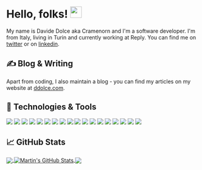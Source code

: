# Hello, folks! <img src="https://raw.githubusercontent.com/MartinHeinz/MartinHeinz/master/wave.gif" width="30px">

My name is Davide Dolce aka Cramenorn and I'm a software developer. I'm from Italy, living in Turin and currently working at Reply. You can find me on [twitter](https://twitter.com/dvdolce) or on [linkedin](https://www.linkedin.com/in/ddolce).

## &#x270d; Blog & Writing

Apart from coding, I also maintain a blog - you can find my articles on my website at [ddolce.com](https://ddolce.com).

## 🔧 Technologies & Tools
![](https://img.shields.io/badge/OS-Linux-informational?style=flat&logo=linux&logoColor=white&color=2bbc8a)
![](https://img.shields.io/badge/OS-Windows-informational?style=flat&logo=windows&logoColor=white&color=2bbc8a)
![](https://img.shields.io/badge/Code-CSharp-informational?style=flat&logo=c-sharp&logoColor=white&color=2bbc8a)
![](https://img.shields.io/badge/Code-php-informational?style=flat&logo=php&logoColor=white&color=2bbc8a)
![](https://img.shields.io/badge/Code-JavaScript-informational?style=flat&logo=javascript&logoColor=white&color=2bbc8a)
![](https://img.shields.io/badge/Code-Ruby-informational?style=flat&logo=ruby&logoColor=white&color=2bbc8a)
![](https://img.shields.io/badge/Code-Node.js-informational?style=flat&logo=node.js&logoColor=white&color=2bbc8a)
![](https://img.shields.io/badge/Tools-VisualStudioCode-blue.svg?logo=visual-studio-code&logoColor=white&color=2bbc8a)
![](https://img.shields.io/badge/Tools-VisualStudio-blue.svg?logo=visual-studio&logoColor=white&color=2bbc8a)
![](https://img.shields.io/badge/Tools-Docker-informational?style=flat&logo=docker&logoColor=white&color=2bbc8a)
![](https://img.shields.io/badge/Tools-Mysql-informational?style=flat&logo=mysql&logoColor=white&color=2bbc8a)
![](https://img.shields.io/badge/Saas-Azure-informational?style=flat&logo=azure-devops&logoColor=white&color=2bbc8a)
![](https://img.shields.io/badge/Saas-Firebase-informational?style=flat&logo=firebase&logoColor=white&color=2bbc8a)
![](https://img.shields.io/badge/Framework-Vue.js-informational?style=flat&logo=vue.js&logoColor=white&color=2bbc8a)
![](https://img.shields.io/badge/Framework-Bootstrap-informational?style=flat&logo=bootstrap&logoColor=white&color=2bbc8a)
![](https://img.shields.io/badge/Framework-JQuery-informational?style=flat&logo=jquery&logoColor=white&color=2bbc8a)
![](https://img.shields.io/badge/Framework-SASS-informational?style=flat&logo=sass&logoColor=white&color=2bbc8a)
![](https://img.shields.io/badge/Framework-Jekyll-informational?style=flat&logo=jekyll&logoColor=white&color=2bbc8a)

## &#x1f4c8; GitHub Stats

<a href="https://github.com/Cramenorn/Cramenorn">
  <img align="center" src="https://github-readme-stats.vercel.app/api/top-langs/?username=Cramenorn&hide=java,html&title_color=ffffff&text_color=c9cacc&icon_color=2bbc8a&bg_color=1d1f21" />
</a>
<a href="https://github.com/Cramenorn/Cramenorn">
  <img align="center" src="https://github-readme-stats.vercel.app/api?username=Cramenorn&show_icons=true&line_height=27&count_private=true&title_color=ffffff&text_color=c9cacc&icon_color=2bbc8a&bg_color=1d1f21" alt="Martin's GitHub Stats" />
</a>

<a href="https://github.com/Cramenorn/raptorsa">
  <img align="center" src="https://github-readme-stats.vercel.app/api/pin/?username=Cramenorn&repo=raptorsa&title_color=ffffff&text_color=c9cacc&icon_color=2bbc8a&bg_color=1d1f21" />
</a>